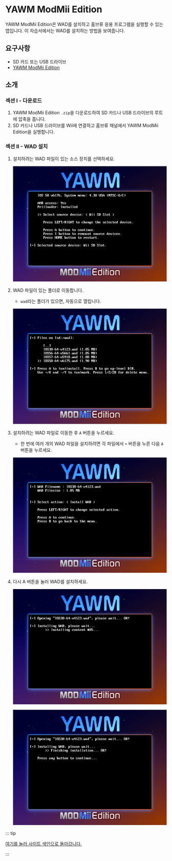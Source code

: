 # YAWM ModMii Edition

YAWM ModMii Edition은 WAD를 설치하고 홈브류 응용 프로그램을 실행할 수 있는 앱입니다.
이 자습서에서는 WAD를 설치하는 방법을 보여줍니다.

## 요구사항

- SD 카드 또는 USB 드라이브
- [YAWM ModMii Edition](https://oscwii.org/library/app/yawmme)

## 소개

### 섹션 I - 다운로드

1. YAWM ModMii Edition `.zip`을 다운로드하여 SD 카드나 USB 드라이브의 루트에 압축을 풉니다.
2. SD 카드나 USB 드라이브를 Wii에 연결하고 홈브류 채널에서 YAWM ModMii Edition을 실행합니다.

### 섹션 II - WAD 설치

1. 설치하려는 WAD 파일이 있는 소스 장치를 선택하세요.

    ![](/images/homebrew/yawmME/source_device.png)

2. WAD 파일이 있는 폴더로 이동합니다.

    - `wad`라는 폴더가 있으면, 자동으로 열립니다.

    ![](/images/homebrew/yawmME/file_selection.png)

3. 설치하려는 WAD 파일로 이동한 후 `A` 버튼을 누르세요.

    - 한 번에 여러 개의 WAD 파일을 설치하려면 각 파일에서 `+` 버튼을 누른 다음 `A` 버튼을 누르세요.

    ![](/images/homebrew/yawmME/install_wad.png)

4. 다시 A 버튼을 눌러 WAD를 설치하세요.

    ![](/images/homebrew/yawmME/installing_wad.png)

    ![](/images/homebrew/yawmME/installing_wad_ok.png)

::: tip

[여기를 눌러 사이트 색인으로 돌아갑니다.](site-navigation)

:::
